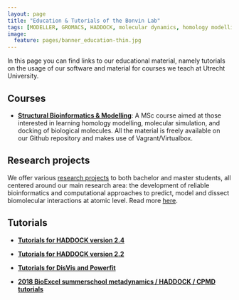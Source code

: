 ```yaml
---
layout: page
title: "Education & Tutorials of the Bonvin Lab"
tags: [MODELLER, GROMACS, HADDOCK, molecular dynamics, homology modelling, docking, p53, MDM2]
image:
  feature: pages/banner_education-thin.jpg
---
```

In this page you can find links to our educational material, namely tutorials on the usage of our software and material for courses we teach at Utrecht University.

## Courses

* [**Structural Bioinformatics & Modelling**](/education/molmod/): A MSc course aimed at those interested in learning homology modelling, molecular simulation, and docking of biological molecules. All the material is freely available on our Github repository and makes use of Vagrant/Virtualbox.


## Research projects

We offer various [research projects](/education/research-projects/) to both bachelor and master students, all centered around our main research area: the development of reliable bioinformatics and computational approaches to predict, model and dissect biomolecular interactions at atomic level. Read more [here](/education/research-projects/).

<!--
## Conferences and workshops

* [Fall meeting of the Netherlands Society for Biomolecular Modelling - November 2016](/news/NSBM-fall-meeting)

* [INSTRUCT practical course: Advanced methods for the integration of diverse structural data with NMR data - April 2016](/education/INSTRUCT-practical-course/)
-->

## Tutorials

* [**Tutorials for HADDOCK version 2.4**](/education/HADDOCK24)

* [**Tutorials for HADDOCK version 2.2**](/education/HADDOCK)

* [**Tutorials for DisVis and Powerfit**](/education/Others)

* [**2018 BioExcel summerschool metadynamics / HADDOCK / CPMD tutorials**](/education/biomolecular-simulations-2018)

<!--
* [**2019 BioExcel summerschool metadynamics / HADDOCK tutorial**](/education/biomolecular-simulations-2019)
-->
